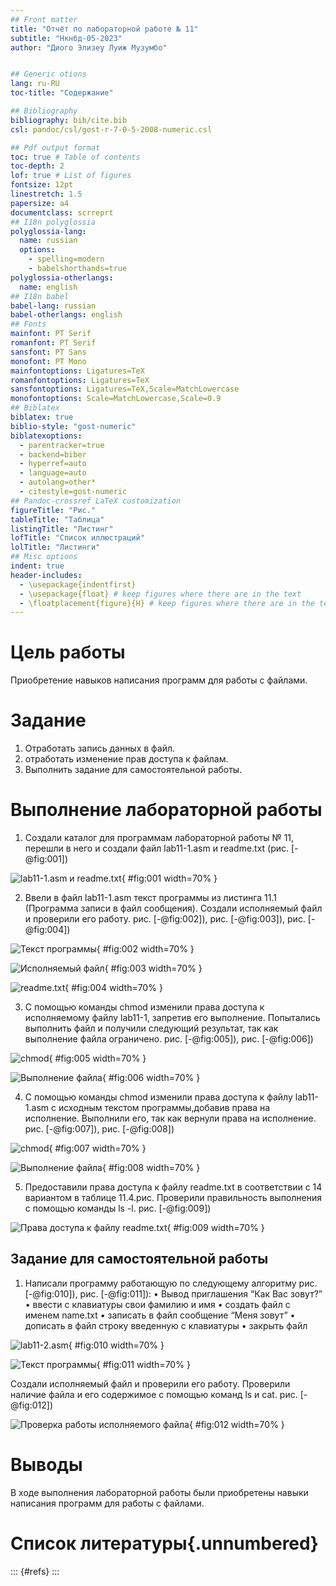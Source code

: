 ```yaml
---
## Front matter
title: "Отчёт по лабораторной работе № 11"
subtitle: "Нкнбд-05-2023"
author: "Диого Элизеу Луиж Музумбо"


## Generic otions
lang: ru-RU
toc-title: "Содержание"

## Bibliography
bibliography: bib/cite.bib
csl: pandoc/csl/gost-r-7-0-5-2008-numeric.csl

## Pdf output format
toc: true # Table of contents
toc-depth: 2
lof: true # List of figures
fontsize: 12pt
linestretch: 1.5
papersize: a4
documentclass: scrreprt
## I18n polyglossia
polyglossia-lang:
  name: russian
  options:
	- spelling=modern
	- babelshorthands=true
polyglossia-otherlangs:
  name: english
## I18n babel
babel-lang: russian
babel-otherlangs: english
## Fonts
mainfont: PT Serif
romanfont: PT Serif
sansfont: PT Sans
monofont: PT Mono
mainfontoptions: Ligatures=TeX
romanfontoptions: Ligatures=TeX
sansfontoptions: Ligatures=TeX,Scale=MatchLowercase
monofontoptions: Scale=MatchLowercase,Scale=0.9
## Biblatex
biblatex: true
biblio-style: "gost-numeric"
biblatexoptions:
  - parentracker=true
  - backend=biber
  - hyperref=auto
  - language=auto
  - autolang=other*
  - citestyle=gost-numeric
## Pandoc-crossref LaTeX customization
figureTitle: "Рис."
tableTitle: "Таблица"
listingTitle: "Листинг"
lofTitle: "Список иллюстраций"
lolTitle: "Листинги"
## Misc options
indent: true
header-includes:
  - \usepackage{indentfirst}
  - \usepackage{float} # keep figures where there are in the text
  - \floatplacement{figure}{H} # keep figures where there are in the text
---
```


# Цель работы

Приобретение навыков написания программ для работы с файлами.

# Задание

1. Отработать запись данных в файл.
2. отработать изменение прав доступа к файлам.
3. Выполнить задание для самостоятельной работы.

# Выполнение лабораторной работы

1. Создали каталог для программам лабораторной работы № 11, перешли
в него и создали файл lab11-1.asm и readme.txt (рис. [-@fig:001])

![lab11-1.asm и readme.txt](image/1.png){ #fig:001 width=70% }

2. Ввели в файл lab11-1.asm текст программы из листинга 11.1 (Программа
записи в файл сообщения). Создали исполняемый файл и проверили его
работу. рис. [-@fig:002]), рис. [-@fig:003]), рис. [-@fig:004])

![Текст программы](image/2.png){ #fig:002 width=70% }

![Исполняемый файл](image/3.png){ #fig:003 width=70% }

![readme.txt](image/4.png){ #fig:004 width=70% }

3. С помощью команды chmod изменили права доступа к исполняемому файлу
lab11-1, запретив его выполнение. Попытались выполнить файл и получили следующий результат, так как выполнение файла ограничено. рис. [-@fig:005]), рис. [-@fig:006])

![chmod](image/5.png){ #fig:005 width=70% }

![Выполнение файла](image/6.png){ #fig:006 width=70% }

4. С помощью команды chmod изменили права доступа к файлу lab11-1.asm с
исходным текстом программы,добавив права на исполнение. Выполнили его, так как вернули права на исполнение. рис. [-@fig:007]), рис. [-@fig:008])

![chmod](image/7.png){ #fig:007 width=70% }

![Выполнение файла](image/8.png){ #fig:008 width=70% }

5. Предоставили права доступа к файлу readme.txt в соответствии с 14 вариантом в таблице 11.4.рис. Проверили правильность выполнения с помощью
команды ls -l. рис. [-@fig:009])

![Права доступа к файлу readme.txt](image/9.png){ #fig:009 width=70% }

## Задание для самостоятельной работы

1. Написали программу работающую по следующему алгоритму рис. [-@fig:010]), рис. [-@fig:011]):
• Вывод приглашения “Как Вас зовут?”
• ввести с клавиатуры свои фамилию и имя
• создать файл с именем name.txt
• записать в файл сообщение “Меня зовут”
• дописать в файл строку введенную с клавиатуры
• закрыть файл

![lab11-2.asm](image/10.png){ #fig:010 width=70% }

![Текст программы](image/11.png){ #fig:011 width=70% }

Создали исполняемый файл и проверили его работу. Проверили наличие файла
и его содержимое с помощью команд ls и cat. рис. [-@fig:012])

![Проверка работы исполняемого файла](image/12.png){ #fig:012 width=70% }

# Выводы

В ходе выполнения лабораторной работы были приобретены навыки написания программ для работы с файлами.

# Список литературы{.unnumbered}

::: {#refs}
:::
